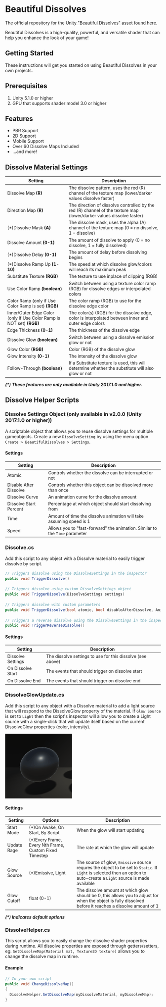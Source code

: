 # Beautiful Dissolves

The official repository for the [Unity "Beautiful Dissolves" asset found here.](https://www.assetstore.unity3d.com/en/#!/content/47771)

Beautiful Dissolves is a high-quality, powerful, and versatile shader that can help you enhance the look of your game!

## Getting Started

These instructions will get you started on using Beautiful Dissolves in your own projects.

## Prerequisites

1. Unity 5.1.0 or higher
2. GPU that supports shader model 3.0 or higher

## Features

* PBR Support
* 2D Support
* Mobile Support
* Over 60 Dissolve Maps Included
* ...and more!

## Dissolve Material Settings
| Setting        | Description  |
| ------------- |-------------|
| Dissolve Map **(R)**    | The dissolve pattern, uses the red (R) channel of the texture map (lower/darker values dissolve faster) |
| Direction Map **(R)**     | The direction of dissolve controlled by the red (R) channel of the texture map (lower/darker values dissolve faster)     |
| (\*)Dissolve Mask **(A)** | The dissolve mask, uses the alpha (A) channel of the texture map (0 = no dissolve, 1 = dissolve)      |
| Dissolve Amount **(0-1)** | The amount of dissolve to apply (0 = no dissolve, 1 = fully dissolved) |
| (\*)Dissolve Delay **(0-1)** | The amount of delay before dissolving begins |
| (\*)Dissolve Ramp Up **(1-10)** | The speed at which dissolve glow/colors will reach its maximum peak |
| Substitute Texture **(RGB)** | The texture to use inplace of clipping (RGB) |
| Use Color Ramp **(boolean)** | Switch between using a texture color ramp (RGB) for dissolve edges or interpolated colors |
| Color Ramp (only if Use Color Ramp is set) **(RGB)** | The color ramp (RGB) to use for the dissolve edge color |
| Inner/Outer Edge Color (only if Use Color Ramp is NOT set) **(RGB)** | The color(s) (RGB) for the dissolve edge, color is interpolated between inner and outer edge colors |
| Edge Thickness **(0-1)** | The thickness of the dissolve edge |
| Dissolve Glow **(boolean)** | Switch between using a dissolve emission glow or not |
| Glow Color **(RGB)** | Color (RGB) of the dissolve glow |
| Glow Intensity **(0-1)** | The intensity of the dissolve glow |
| Follow-Through **(boolean)** | If a Substitute texture is used, this will determine whether the substitute will also glow or not |

***(\*) These features are only available in Unity 2017.1.0 and higher.***

## Dissolve Helper Scripts

### Dissolve Settings Object (only available in v2.0.0 (Unity 2017.1.0 or higher))
A scriptable object that allows you to reuse dissolve settings for multiple gameobjects. Create a new ```DissolveSetting``` by using the menu option ```Create > BeautifulDissolves > Settings```.

#### Settings
| Setting        |  Description  |
| ------------- | -------------|
| Atomic | Controls whether the dissolve can be interrupted or not |
| Disable After Dissolve | Controls whether this object can be dissolved more than once |
| Dissolve Curve | An animation curve for the dissolve amount |
| Dissolve Start Percent | Percentage at which object should start dissolving from |
| Time | Amount of time the dissolve animation will take assuming speed is 1 |
| Speed | Allows you to "fast-forward" the animation. Similar to the ```Time``` parameter |

### Dissolve.cs
Add this script to any object with a Dissolve material to easily trigger dissolve by script.
```csharp
// Triggers dissolve using the DissolveSettings in the inspector
public void TriggerDissolve()

// Triggers dissolve using custom DissolveSettings object
public void TriggerDissolve(DissolveSettings settings)

// Triggers dissolve with custom parameters
public void TriggerDissolve(bool atomic, bool disableAfterDissolve, AnimationCurve dissolveCurve, float dissolveStartPercent, float time, float speed)

// Triggers a reverse dissolve using the DissolveSettings in the inspector
public void TriggerReverseDissolve()
```
#### Settings
| Setting        |  Description  |
| ------------- | -------------|
| Dissolve Settings | The dissolve settings to use for this dissolve (see above) |
| On Dissolve Start | The events that should trigger on dissolve start |
| On Dissolve End | The events that should trigger on dissolve end |

### DissolveGlowUpdate.cs
Add this script to any object with a Dissolve material to add a light source that will respond to the DissolveGlow property of the material. If ```Glow Source``` is set to ```Light``` then the script's inspector will allow you to create a Light source with a single-click that will update itself based on the current DissolveGlow properties (color, intensity).

![](/DissolveGlow.gif)

#### Settings
| Setting        | Options | Description  |
| ------------- |------------- |-------------|
| Start Mode   | (\*)On Awake, On Start, By Script | When the glow will start updating |
| Update Rage | (\*)Every Frame, Every Nth Frame, Custom Fixed Timestep | The rate at which the glow will update |
| Glow Source | (\*)Emissive, Light | The source of glow, ```Emissive``` source requres the object to be set to ```Static```. If ```Light``` is selected then an option to auto-create a ```Light``` source is made available |
| Glow Cutoff | float (0-1) | The dissolve amount at which glow should be 0, this allows you to adjust for when the object is fully dissolved before it reaches a dissolve amount of 1 |

***(\*) Indicates default options***

### DissolveHelper.cs
This script allows you to easily change the dissolve shader properties during runtime. All dissolve properties are exposed through getters/setters, eg. ```SetDissolveMap(Material mat, Texture2D texture)``` allows you to change the dissolve map in runtime.

#### Example
```csharp
// In your own script
public void ChangeDissolveMap()
{
  DissolveHelper.SetDissolveMap(myDissolveMaterial, myDissolveMap);
}
```
